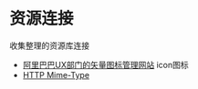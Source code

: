 # 资源连接

收集整理的资源库连接

- [阿里巴巴UX部门的矢量图标管理网站](http://www.iconfont.cn/) icon图标
- [HTTP Mime-Type](http://tool.oschina.net/commons)
